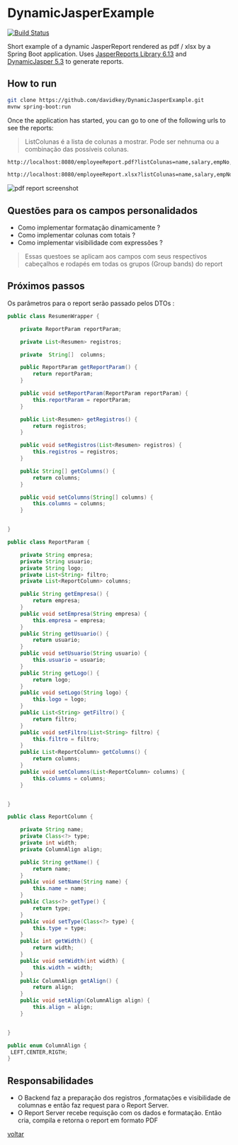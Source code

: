 # DynamicJasperExample
[![Build Status](https://travis-ci.org/davidkey/DynamicJasperExample.svg?branch=master)](https://travis-ci.org/davidkey/DynamicJasperExample)

Short example of a dynamic JasperReport rendered as pdf / xlsx by a Spring Boot application. Uses [JasperReports Library 6.13](https://community.jaspersoft.com/project/jasperreports-library) and [DynamicJasper 5.3](http://dynamicjasper.com/) to generate reports.

## How to run
```bash
git clone https://github.com/davidkey/DynamicJasperExample.git
mvnw spring-boot:run
```
Once the application has started, you can go to one of the following urls to see the reports:

> ListColunas é a lista de colunas a mostrar. Pode ser nehnuma ou a combinação das possíveis colunas.

```bash
http://localhost:8080/employeeReport.pdf?listColunas=name,salary,empNo,commision
```
```bash
http://localhost:8080/employeeReport.xlsx?listColunas=name,salary,empNo,commision
```


![pdf report screenshot](https://raw.githubusercontent.com/davidkey/DynamicJasperExample/master/screenshots/reportPdf.png "pdf report screenshot")


## Questões para os campos personalidados

- Como implementar formatação dinamicamente ?
- Como implementar colunas com totais ?
- Como implementar visibilidade com expressões ?

> Essas questoes se aplicam aos campos com seus respectivos cabeçalhos e rodapés em todas os grupos (Group bands) do report

## Próximos passos

Os parâmetros para o report serão passado pelos DTOs :

```java
public class ResumenWrapper {

	private ReportParam reportParam;

	private List<Resumen> registros;

	private  String[]  columns;

	public ReportParam getReportParam() {
		return reportParam;
	}

	public void setReportParam(ReportParam reportParam) {
		this.reportParam = reportParam;
	}

	public List<Resumen> getRegistros() {
		return registros;
	}

	public void setRegistros(List<Resumen> registros) {
		this.registros = registros;
	}

	public String[] getColumns() {
		return columns;
	}

	public void setColumns(String[] columns) {
		this.columns = columns;
	}


}

```

```java
public class ReportParam {

	private String empresa;
	private String usuario;
	private String logo;
	private List<String> filtro;
	private List<ReportColumn> columns;

	public String getEmpresa() {
		return empresa;
	}
	public void setEmpresa(String empresa) {
		this.empresa = empresa;
	}
	public String getUsuario() {
		return usuario;
	}
	public void setUsuario(String usuario) {
		this.usuario = usuario;
	}
	public String getLogo() {
		return logo;
	}
	public void setLogo(String logo) {
		this.logo = logo;
	}
	public List<String> getFiltro() {
		return filtro;
	}
	public void setFiltro(List<String> filtro) {
		this.filtro = filtro;
	}
	public List<ReportColumn> getColumns() {
		return columns;
	}
	public void setColumns(List<ReportColumn> columns) {
		this.columns = columns;
	}


}
```

```java
public class ReportColumn {

	private String name;
	private Class<?> type;
	private int width;
	private ColumnAlign align;

	public String getName() {
		return name;
	}
	public void setName(String name) {
		this.name = name;
	}
	public Class<?> getType() {
		return type;
	}
	public void setType(Class<?> type) {
		this.type = type;
	}
	public int getWidth() {
		return width;
	}
	public void setWidth(int width) {
		this.width = width;
	}
	public ColumnAlign getAlign() {
		return align;
	}
	public void setAlign(ColumnAlign align) {
		this.align = align;
	}


}
```

```java
public enum ColumnAlign {
 LEFT,CENTER,RIGTH;
}

```

## Responsabilidades

* O Backend faz a preparação dos registros ,formatações e visibilidade de columnas e então faz request para o Report Server.
* O Report Server recebe requisção com os dados e formatação. Então cria, compila e retorna o report em formato PDF

[voltar](https://github.com/lyndontavares/poc-dynamic-report/)
